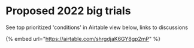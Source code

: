 # Proposed 2022 big trials

See top prioritized 'conditions' in Airtable view below, links to discussions

{% embed url="https://airtable.com/shrgdjaK6GY8gp2mP" %}

&#x20;



